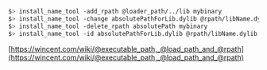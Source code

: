 ``` bash
$> install_name_tool -add_rpath @loader_path/../lib mybinary
$> install_name_tool -change absolutePathForLib.dylib @rpath/libName.dylib mybinary
$> install_name_tool -delete_rpath absolutePath mybinary
$> install_name_tool -id absolutePathForLib.dylib @rpath/libName.dylib libName.dylib
```

[https://wincent.com/wiki/@executable_path,_@load_path_and_@rpath](https://wincent.com/wiki/@executable_path,_@load_path_and_@rpath)
